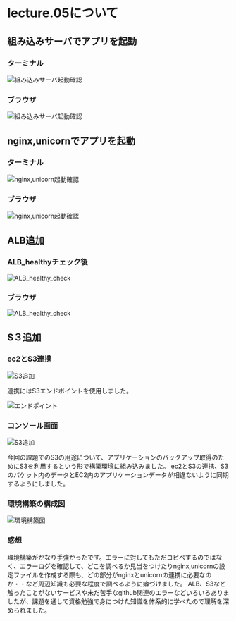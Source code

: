 # lecture.05について

## 組み込みサーバでアプリを起動

### ターミナル
![組み込みサーバ起動確認](images05/kumikomi_terminal.png)

### ブラウザ
![組み込みサーバ起動確認](images05/kumikomi.png)

## nginx,unicornでアプリを起動

### ターミナル
![nginx,unicorn起動確認](images05/nginx,unicorn_terminal.png)

### ブラウザ
![nginx,unicorn起動確認](images05/nginx,unicorn.png)


## ALB追加

### ALB_healthyチェック後
![ALB_healthy_check](images05/ALB_healthy.png)

### ブラウザ
![ALB_healthy_check](images05/ALB.png)

## S３追加

### ec2とS3連携
![S3追加](images05/ec2,S3_terminal.png)

連携にはS3エンドポイントを使用しました。

![エンドポイント](images05/VPC_endpoint.png)

### コンソール画面
![S3追加](images05/S3.png)

今回の課題でのS3の用途について、アプリケーションのバックアップ取得のためにS3を利用するという形で構築環境に組み込みました。
ec2とS3の連携、S3のバケット内のデータとEC2内のアプリケーションデータが相違ないように同期するようにしました。


### 環境構築の構成図
![環境構築図](images05/aws_kouseizu.drawio.png)

### 感想
環境構築がかなり手強かったです。エラーに対してもただコピペするのではなく、エラーログを確認して、どこを調べるか見当をつけたりnginx,unicornの設定ファイルを作成する際も、どの部分がnginxとunicornの連携に必要なのか・・など周辺知識も必要な程度で調べるように癖づけました。
ALB、S3など触ったことがないサービスや未だ苦手なgithub関連のエラーなどいろいろありましたが、課題を通して資格勉強で身につけた知識を体系的に学べたので理解を深められました。
